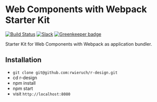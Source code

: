 # Web Components with Webpack Starter Kit

[![Build Status](https://travis-ci.org/rwieruch/r-design.svg?branch=master)](https://travis-ci.org/rwieruch/r-design) [![Slack](https://slack-the-road-to-learn-react.wieruch.com/badge.svg)](https://slack-the-road-to-learn-react.wieruch.com/) [![Greenkeeper badge](https://badges.greenkeeper.io/rwieruch/r-design.svg)](https://greenkeeper.io/)

Starter Kit for Web Components with Webpack as application bundler.

## Installation

* `git clone git@github.com:rwieruch/r-design.git`
* cd r-design
* npm install
* npm start
* visit `http://localhost:8080`
